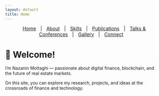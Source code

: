 ```yaml
---
layout: default
title: Home
---
```



<nav style="text-align:center; font-size: 1.1em; margin-bottom: 20px;">
  <a href="/" style="margin: 0 10px;">Home</a> |
  <a href="/about" style="margin: 0 10px;">About</a> |
  <a href="/skills" style="margin: 0 10px;">Skills</a> |
  <a href="/publications" style="margin: 0 10px;">Publications</a> |
  <a href="/Talks & Conferences" style="margin: 0 10px;">Talks & Conferences</a> |
  <a href="/gallery" style="margin: 0 10px;">Gallery</a> |
  <a href="/contact" style="margin: 0 10px;">Connect</a>
</nav>


# 👋 Welcome!

I’m Nazanin Mottaghi — passionate about digital finance, blockchain, and the future of real estate markets.

On this site, you can explore my research, projects, and ideas at the crossroads of finance and technology.

